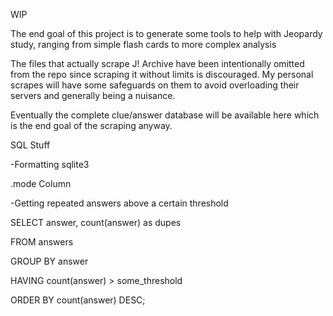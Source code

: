 WIP

The end goal of this project is to generate some tools to help with Jeopardy study, ranging from simple flash cards to more complex analysis

The files that actually scrape J! Archive have been intentionally omitted from the repo since scraping it without limits is discouraged.  My personal scrapes will have some safeguards on them to avoid overloading their servers and generally being a nuisance.

Eventually the complete clue/answer database will be available here which is the end goal of the scraping anyway.

SQL Stuff

-Formatting sqlite3

.mode Column

-Getting repeated answers above a certain threshold

SELECT answer, count(answer) as dupes

FROM answers

GROUP BY answer

HAVING count(answer) > some_threshold

ORDER BY count(answer) DESC;